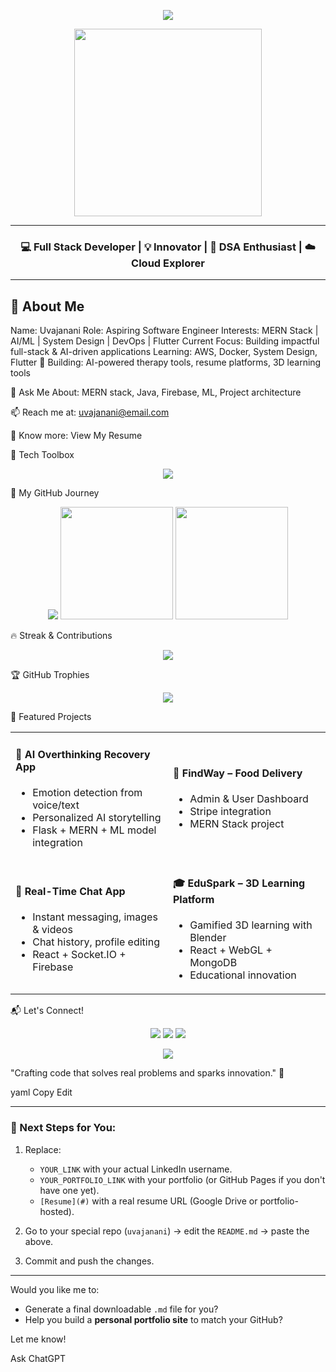 <!-- Banner or Hero Image (optional - replace with your own if desired) -->
<p align="center">
  <img src="https://readme-typing-svg.herokuapp.com?font=Fira+Code&weight=600&size=24&pause=1000&color=00FFFF&center=true&vCenter=true&width=435&lines=Hi+%F0%9F%91%8B%2C+I'm+Uvajanani;Software+Engineer+%7C+MERN+%7C+AI+%7C+Cloud;Welcome+to+my+GitHub+profile!">
</p>

<div align="center">
  <img src="https://media.giphy.com/media/qgQUggAC3Pfv687qPC/giphy.gif" width="300"/>
</div>

---

<h3 align="center">💻 Full Stack Developer | 💡 Innovator | 🎯 DSA Enthusiast | ☁️ Cloud Explorer</h3>

---

## 💫 About Me
Name:             Uvajanani
Role:             Aspiring Software Engineer
Interests:        MERN Stack | AI/ML | System Design | DevOps | Flutter
Current Focus:    Building impactful full-stack & AI-driven applications
Learning:         AWS, Docker, System Design, Flutter
🔭 Building: AI-powered therapy tools, resume platforms, 3D learning tools

💬 Ask Me About: MERN stack, Java, Firebase, ML, Project architecture

📫 Reach me at: uvajanani@email.com

📄 Know more: View My Resume

🔧 Tech Toolbox
<p align="center"> <img src="https://skillicons.dev/icons?i=java,python,react,nodejs,express,mongodb,mysql,flask,html,css,javascript,tailwind,docker,aws,git,github,vscode" /> </p>
🚀 My GitHub Journey
<p align="center"> <img src="https://github-profile-summary-cards.vercel.app/api/cards/profile-details?username=uvajanani&theme=tokyonight" /> <img src="https://github-readme-stats.vercel.app/api?username=uvajanani&show_icons=true&theme=tokyonight" height="180em"/> <img src="https://github-readme-stats.vercel.app/api/top-langs/?username=uvajanani&layout=compact&theme=tokyonight" height="180em"/> </p>
🔥 Streak & Contributions
<p align="center"> <img src="https://streak-stats.demolab.com?user=uvajanani&theme=tokyonight&hide_border=true&border_radius=5" /> </p>
🏆 GitHub Trophies
<p align="center"> <img src="https://github-profile-trophy.vercel.app/?username=uvajanani&theme=onedark&no-frame=true&row=1&column=7" /> </p>
🌟 Featured Projects
<table> <tr> <td width="50%"> <h4>🧠 AI Overthinking Recovery App</h4> <ul> <li>Emotion detection from voice/text</li> <li>Personalized AI storytelling</li> <li>Flask + MERN + ML model integration</li> </ul> </td> <td width="50%"> <h4>🍔 FindWay – Food Delivery</h4> <ul> <li>Admin & User Dashboard</li> <li>Stripe integration</li> <li>MERN Stack project</li> </ul> </td> </tr> <tr> <td width="50%"> <h4>💬 Real-Time Chat App</h4> <ul> <li>Instant messaging, images & videos</li> <li>Chat history, profile editing</li> <li>React + Socket.IO + Firebase</li> </ul> </td> <td width="50%"> <h4>🎓 EduSpark – 3D Learning Platform</h4> <ul> <li>Gamified 3D learning with Blender</li> <li>React + WebGL + MongoDB</li> <li>Educational innovation</li> </ul> </td> </tr> </table>
📬 Let's Connect!
<p align="center"> <a href="mailto:uvajanani@email.com"><img src="https://img.shields.io/badge/-Email-D14836?style=flat-square&logo=gmail&logoColor=white"/></a> <a href="https://www.linkedin.com/in/YOUR_LINK/"><img src="https://img.shields.io/badge/-LinkedIn-0077B5?style=flat-square&logo=Linkedin&logoColor=white"/></a> <a href="https://YOUR_PORTFOLIO_LINK"><img src="https://img.shields.io/badge/-Portfolio-24292e?style=flat-square&logo=github&logoColor=white"/></a> </p>
<p align="center"> <img src="https://quotes-github-readme.vercel.app/api?type=horizontal&theme=tokyonight"> </p>
"Crafting code that solves real problems and sparks innovation." 🚀

yaml
Copy
Edit

---

### 🔧 Next Steps for You:

1. Replace:
   - `YOUR_LINK` with your actual LinkedIn username.
   - `YOUR_PORTFOLIO_LINK` with your portfolio (or GitHub Pages if you don't have one yet).
   - `[Resume](#)` with a real resume URL (Google Drive or portfolio-hosted).

2. Go to your special repo (`uvajanani`) → edit the `README.md` → paste the above.

3. Commit and push the changes.

---

Would you like me to:
- Generate a final downloadable `.md` file for you?
- Help you build a **personal portfolio site** to match your GitHub?

Let me know!








Ask ChatGPT

